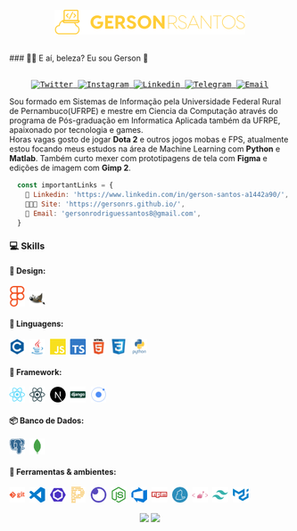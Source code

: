 <!-- ### Hi there 👋 -->

<!--
**GersonRS/GersonRS** is a ✨ _special_ ✨ repository because its `README.md` (this file) appears on your GitHub profile.

Here are some ideas to get you started:

- 🔭 I’m currently working on ...
- 🌱 I’m currently learning ...
- 👯 I’m looking to collaborate on ...
- 🤔 I’m looking for help with ...
- 💬 Ask me about ...
- 📫 How to reach me: ...
- 😄 Pronouns: ...
- ⚡ Fun fact: ...
-->
<p align="center">
  <img alt="logo" src=".github/logo.png"/>
</p>

<br>
### 🤙🏾 E aí, beleza? Eu sou Gerson 👋

<samp>
  </br>
  </br>
  <p align="center">
    <a href="https://twitter.com/gersonrs3" target="_blank" >
      <img alt="Twitter" src="https://img.shields.io/badge/-Twitter-9cf?logo=Twitter&logoColor=white">
    </a>
    <a href="https://instagram.com/gersonrsantos" target="_blank" >
      <img alt="Instagram" src="https://img.shields.io/badge/-Instagram-ff2b8e?logo=Instagram&logoColor=white">
    </a>
    <a href="https://www.linkedin.com/in/gerson-santos-a1442a90/" target="_blank" >
      <img alt="Linkedin" src="https://img.shields.io/badge/-Linkedin-blue?logo=Linkedin&logoColor=white">
    </a>
    <a href="https://t.me/gersonrsantos" target="_blank" >
      <img alt="Telegram" src="https://img.shields.io/badge/-Telegram-blue?logo=Telegram&logoColor=white">
    </a>
    <a href="mailto:gersonrodriguessantos8@gmail.com" target="_blank" >
      <img alt="Email" src="https://img.shields.io/badge/-Email-c14438?logo=Gmail&logoColor=white">
    </a>
  </p>
</samp>

Sou formado em Sistemas de Informação pela Universidade Federal Rural de Pernambuco(UFRPE) e mestre em Ciencia da Computação através do programa de Pós-graduação em Informatica Aplicada também da UFRPE, apaixonado por tecnologia e games.
<br/>
Horas vagas gosto de jogar **Dota 2** e outros jogos mobas e FPS, atualmente estou focando meus estudos na área de Machine Learning com **Python** e **Matlab**. Também curto mexer com prototipagens de tela com **Figma** e edições de imagem com **Gimp 2**.

```js
  const importantLinks = {
    📒 Linkedin: 'https://www.linkedin.com/in/gerson-santos-a1442a90/',
    👨🏾‍💻 Site: 'https://gersonrs.github.io/',
    👋 Email: 'gersonrodriguessantos8@gmail.com',
  }
```

### 💻 Skills

#### 🎨 Design: <br/>

<samp>
  <p align="left">
    <img alt="Figma" src=".github/figma.svg" width="28px"/>
    <img alt="Gimp" src=".github/gimp.svg" width="28px" />
  </p>
</samp>

#### 💬 Linguagens: <br/>

<samp>
  <p align="left">
    <img alt="C" src=".github/c.svg" width="28px" />
    <img alt="Java" src=".github/java.svg" width="28px" />
    <img alt="Javascript" src=".github/javascript.svg" width="28px" />
    <img alt="Typescript" src=".github/typescript.svg" width="28px" />
    <img alt="HTML5" src=".github/html5.svg" width="28px" />
    <img alt="CSS3" src=".github/css3.svg" width="28px" />
    <img alt="Python" src=".github/python.svg" width="28px" />
  </p>
</samp>

#### 🔨 Framework: <br/>

<samp>
  <p align="left">
    <img alt="React" src=".github/react.svg" width="28px" />
    <img alt="React Native" src=".github/reactnative.svg" width="28px" />
    <img alt="Next.js" src=".github/next-dot-js.svg" width="28px" />
    <img alt="Django" src=".github/django.svg" width="28px" />
    <img alt="Ionic" src=".github/ionic.svg" width="28px" />
  </p>
</samp>
  
#### 📦 Banco de Dados: <br/>
<samp>
    <p align="left">
      <img alt="PostgreSQL" src=".github/postgresql.svg" width="28px" />
      <img alt="MongoDB" src=".github/mongodb.svg" width="28px" />
    </p>
  </samp>
  
#### 🔧 Ferramentas & ambientes: <br/>
   <samp>
    <p align="left">
      <img alt="Git" src=".github/git.svg" width="28px" />
      <img alt="VS Code" src=".github/vscode.svg" width="28px" />
      <img alt="ESLint" src=".github/eslint.svg" width="28px" />
      <img alt="Prettier" src=".github/prettier.svg" width="28px" />
      <img alt="Insomnia" src=".github/insomnia.svg" width="28px" />
      <img alt="Node.js" src=".github/node-dot-js.svg" width="28px" />
      <img alt="Azure DevOps" src=".github/azuredevops.svg" width="28px" />
      <img alt="NPM" src=".github/npm.svg" width="28px" />
      <img alt="Yarn" src=".github/yarn.svg" width="28px" />
      <img alt="Styled Components" src=".github/styled-components.svg" width="28px" />
      <img alt="Tailwind CSS" src=".github/tailwindcss.svg" width="28px" />
      <img alt="Material UI" src=".github/material-ui.svg" width="28px" />
    </p>
  </samp>

<p align="center">
    <img
      align="center"
      src="https://github-readme-stats.vercel.app/api/top-langs/?username=GersonRS&layout=compact&title_color=58A6DA&icon_color=8B949E&text_color=8B949E&bg_color=ffffff00"
    />
  <img align="center"
      height="165" src="https://github-readme-stats.vercel.app/api?username=GersonRS&show_icons=true&title_color=58A6DA&icon_color=8B949E&text_color=8B949E&bg_color=ffffff00" />
</p>
